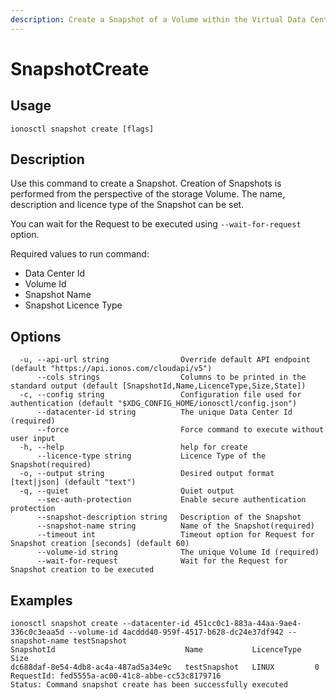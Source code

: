 ```yaml
---
description: Create a Snapshot of a Volume within the Virtual Data Center
---
```


# SnapshotCreate

## Usage

```text
ionosctl snapshot create [flags]
```

## Description

Use this command to create a Snapshot. Creation of Snapshots is performed from the perspective of the storage Volume. The name, description and licence type of the Snapshot can be set.

You can wait for the Request to be executed using `--wait-for-request` option.

Required values to run command:

* Data Center Id
* Volume Id
* Snapshot Name
* Snapshot Licence Type

## Options

```text
  -u, --api-url string                Override default API endpoint (default "https://api.ionos.com/cloudapi/v5")
      --cols strings                  Columns to be printed in the standard output (default [SnapshotId,Name,LicenceType,Size,State])
  -c, --config string                 Configuration file used for authentication (default "$XDG_CONFIG_HOME/ionosctl/config.json")
      --datacenter-id string          The unique Data Center Id (required)
      --force                         Force command to execute without user input
  -h, --help                          help for create
      --licence-type string           Licence Type of the Snapshot(required)
  -o, --output string                 Desired output format [text|json] (default "text")
  -q, --quiet                         Quiet output
      --sec-auth-protection           Enable secure authentication protection
      --snapshot-description string   Description of the Snapshot
      --snapshot-name string          Name of the Snapshot(required)
      --timeout int                   Timeout option for Request for Snapshot creation [seconds] (default 60)
      --volume-id string              The unique Volume Id (required)
      --wait-for-request              Wait for the Request for Snapshot creation to be executed
```

## Examples

```text
ionosctl snapshot create --datacenter-id 451cc0c1-883a-44aa-9ae4-336c0c3eaa5d --volume-id 4acddd40-959f-4517-b628-dc24e37df942 --snapshot-name testSnapshot
SnapshotId                             Name           LicenceType   Size
dc688daf-8e54-4db8-ac4a-487ad5a34e9c   testSnapshot   LINUX         0
RequestId: fed5555a-ac00-41c8-abbe-cc53c8179716
Status: Command snapshot create has been successfully executed
```


